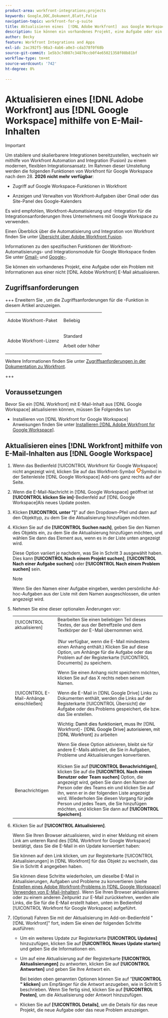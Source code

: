 ```yaml
---
product-area: workfront-integrations;projects
keywords: Google,DOC,Dokument,Blatt,Folie
navigation-topic: workfront-for-g-suite
title: Aktualisieren eines  [!DNL Adobe Workfront]  aus Google Workspace mithilfe von E-Mail-Inhalten
description: Sie können ein vorhandenes Projekt, eine Aufgabe oder ein Problem mit Informationen aus einer Nicht-Adobe Workfront-E-Mail aktualisieren.
author: Becky
feature: Workfront Integrations and Apps
exl-id: 2ac392f5-98a3-4ab6-a0e3-cda378f0f68b
source-git-commit: 1e5b3c7d087c34870ccb0f4e65021358f08b81bf
workflow-type: tm+mt
source-wordcount: '742'
ht-degree: 0%

---
```


# Aktualisieren eines [!DNL Adobe Workfront] aus [!DNL Google Workspace] mithilfe von E-Mail-Inhalten

>[!IMPORTANT]
>
>Um stabilere und skalierbarere Integrationen bereitzustellen, wechseln wir mithilfe von Workfront Automation and Integration (Fusion) zu einem modernen, flexiblen Integrationsansatz. Im Rahmen dieser Umstellung werden die folgenden Funktionen von Workfront für Google Workspace nach dem 28. **2026 nicht mehr verfügbar**:
>
>* Zugriff auf Google Workspace-Funktionen in Workfront
>
>* Anzeigen und Verwalten von Workfront-Aufgaben über Gmail oder das Site-Panel des Google-Kalenders
>
>Es wird empfohlen, Workfront-Automatisierung und -Integration für die Integrationsanforderungen Ihres Unternehmens mit Google Workspace zu verwenden.
>
>Einen Überblick über die Automatisierung und Integration von Workfront finden Sie unter [Übersicht über Adobe Workfront Fusion](https://experienceleague.adobe.com/de/docs/workfront-fusion/using/get-started-with-fusion/understand-workfront-fusion/workfront-fusion-overview).
>
>Informationen zu den spezifischen Funktionen der Workfront-Automatisierungs- und Integrationsmodule für Google Workspace finden Sie unter [Gmail-](https://experienceleague.adobe.com/de/docs/workfront-fusion/using/references/apps-and-their-modules/third-party-app-connectors/gmail-modules) und [Google-](https://experienceleague.adobe.com/de/docs/workfront-fusion/using/references/apps-and-their-modules/third-party-app-connectors/google-calendar-modules).

Sie können ein vorhandenes Projekt, eine Aufgabe oder ein Problem mit Informationen aus einer nicht [!DNL Adobe Workfront] E-Mail aktualisieren.

## Zugriffsanforderungen

+++ Erweitern Sie , um die Zugriffsanforderungen für die -Funktion in diesem Artikel anzuzeigen.

<table style="table-layout:auto"> 
 <col> 
 <col> 
 <tbody> 
  <tr> 
   <td role="rowheader">Adobe Workfront-Paket</td> 
   <td> <p>Beliebig</p> </td> 
  </tr> 
  <tr> 
   <td role="rowheader">Adobe Workfront-Lizenz</td> 
   <td> <p>Standard</p><p>Arbeit oder höher</p>
  </tr> 
 </tbody> 
</table>

Weitere Informationen finden Sie unter [Zugriffsanforderungen in der Dokumentation zu Workfront](/help/quicksilver/administration-and-setup/add-users/access-levels-and-object-permissions/access-level-requirements-in-documentation.md).

+++

## Voraussetzungen

Bevor Sie ein [!DNL Workfront] mit E-Mail-Inhalt aus [!DNL Google Workspace] aktualisieren können, müssen Sie Folgendes tun

* Installieren von [!DNL Workfront for Google Workspace]\
   Anweisungen finden Sie unter [Installieren [!DNL Adobe Workfront for Google Workspace]](../../workfront-integrations-and-apps/workfront-for-g-suite/install-workfront-for-gsuite.md).

## Aktualisieren eines [!DNL Workfront] mithilfe von E-Mail-Inhalten aus [!DNL Google Workspace]

1. Wenn das Bedienfeld [!UICONTROL Workfront für Google Workspace] nicht angezeigt wird, klicken Sie auf das Workfront-Symbol ![Workfront](assets/wf-lion-icon.png)Symbol in der Seitenleiste [!DNL Google Workspace] Add-ons ganz rechts auf der Seite.
1. Wenn die E-Mail-Nachricht in [!DNL Google Workspace] geöffnet ist **[!UICONTROL klicken Sie im]**-Bedienfeld auf [!DNL Google Workspace]Als neues Update posten.
1. Klicken **[!UICONTROL unter &quot;]**&quot; auf den Dropdown-Pfeil und dann auf den Objekttyp, zu dem Sie die Aktualisierung hinzufügen möchten.
1. Klicken Sie auf die **[!UICONTROL Suchen nach]**, geben Sie den Namen des Objekts ein, zu dem Sie die Aktualisierung hinzufügen möchten, und wählen Sie dann das Element aus, wenn es in der Liste unten angezeigt wird.

   Diese Option variiert je nachdem, was Sie in Schritt 3 ausgewählt haben. Dies kann **[!UICONTROL Nach einem Projekt suchen]**, **[!UICONTROL Nach einer Aufgabe suchen]** oder **[!UICONTROL Nach einem Problem suchen]** sein.

   >[!NOTE]
   >
   >Wenn Sie den Namen einer Aufgabe eingeben, werden persönliche Ad-hoc-Aufgaben aus der Liste mit dem Namen ausgeschlossen, die unten angezeigt wird.

1. Nehmen Sie eine dieser optionalen Änderungen vor:

   <table style="table-layout:auto"> 
    <col> 
    <col> 
    <tbody> 
     <tr> 
      <td role="rowheader">[!UICONTROL aktualisieren]</td> 
      <td>Bearbeiten Sie einen beliebigen Teil dieses Textes, der aus der Betreffzeile und dem Textkörper der E-Mail übernommen wird.</td> 
     </tr> 
     <tr data-mc-conditions=""> 
      <td role="rowheader">[!UICONTROL E-Mail-Anhänge einschließen]</td> 
      <td><p>(Nur verfügbar, wenn die E-Mail mindestens einen Anhang enthält.) Klicken Sie auf diese Option, um Anhänge für die Aufgabe oder das Problem auf der Registerkarte [!UICONTROL Documents] zu speichern. </p><p>Wenn Sie einen Anhang nicht speichern möchten, klicken Sie auf das X rechts neben seinem Namen. </p><p>Wenn die E-Mail in [!DNL Google Drive] Links zu Dokumenten enthält, werden die Links auf der Registerkarte [!UICONTROL Übersicht] der Aufgabe oder des Problems gespeichert, die bzw. das Sie erstellen. </p><p>Wichtig: <span style="color: #ff1493;"><span style="color: #000000;">Damit dies funktioniert, muss Ihr </span></span>[!DNL Workfront]-<span style="color: #ff1493;"><span style="color: #000000;"> [!DNL Google Drive] autorisieren, mit [!DNL Workfront]</span></span> zu arbeiten</p>
      <p>Wenn Sie diese Option aktivieren, bleibt sie für andere E-Mails aktiviert, die Sie in Aufgaben, Probleme und Aktualisierungen konvertieren.</p></td> 
     </tr> 
     <tr data-mc-conditions=""> 
      <td role="rowheader">Benachrichtigen</td> 
      <td>Klicken Sie auf <strong>[!UICONTROL Benachrichtigen]</strong>, klicken Sie auf die <strong>[!UICONTROL Nach einem Benutzer oder Team suchen]</strong> Option, die angezeigt wird, geben Sie dann den Namen der Person oder des Teams ein und klicken Sie auf ihn, wenn er in der folgenden Liste angezeigt wird. Wiederholen Sie diesen Vorgang für jede Person und jedes Team, die Sie hinzufügen möchten, und klicken Sie dann auf <strong>[!UICONTROL Speichern]</strong>.</td> 
     </tr> 
    </tbody> 
   </table>

1. Klicken Sie auf **[!UICONTROL Aktualisieren]**.

   Wenn Sie Ihren Browser aktualisieren, wird in einer Meldung mit einem Link am unteren Rand des [!DNL Workfront for Google Workspace] bestätigt, dass Sie die E-Mail in ein Update konvertiert haben:

   Sie können auf den Link klicken, um zur Registerkarte [!UICONTROL Aktualisierungen] in [!DNL Workfront] für das Objekt zu wechseln, das Sie in Schritt 4 angegeben haben.

   Sie können diese Schritte wiederholen, um dieselbe E-Mail in Aktualisierungen, Aufgaben und Probleme zu konvertieren (siehe [Erstellen eines Adobe Workfront-Problems in [!DNL Google Workspace] Verwenden von E-Mail-Inhalten](../../workfront-integrations-and-apps/workfront-for-g-suite/create-wf-issue-in-g-suite-using-email-content.md)). Wenn Sie Ihren Browser aktualisieren oder zu einem anderen Zeitpunkt zur E-Mail zurückkehren, werden alle Links, die Sie für die E-Mail erstellt haben, unten im Bedienfeld [!UICONTROL Workfront für Google Workspace] aufgeführt.

1. (Optional) Fahren Sie mit der Aktualisierung im Add-on-Bedienfeld &quot;[!DNL Workfront]&quot; fort, indem Sie einen der folgenden Schritte ausführen:

   * Um ein weiteres Update zur Registerkarte **[!UICONTROL Updates]** hinzuzufügen, klicken Sie auf **[!UICONTROL Neues Update starten]** und geben Sie die Informationen ein.

   * Um auf eine Aktualisierung auf der Registerkarte **[!UICONTROL Aktualisierungen]** zu antworten, klicken Sie auf **[!UICONTROL Antworten]** und geben Sie Ihre Antwort ein.

     Bei beiden oben genannten Optionen können Sie auf &quot;**[!UICONTROL &quot; klicken]** um Empfänger für die Antwort anzugeben, wie in Schritt 5 beschrieben. Wenn Sie fertig sind, klicken Sie auf **[!UICONTROL Posten]**, um die Aktualisierung oder Antwort hinzuzufügen.

   * Klicken Sie auf **[!UICONTROL Details]**, um die Details für das neue Projekt, die neue Aufgabe oder das neue Problem anzuzeigen.
